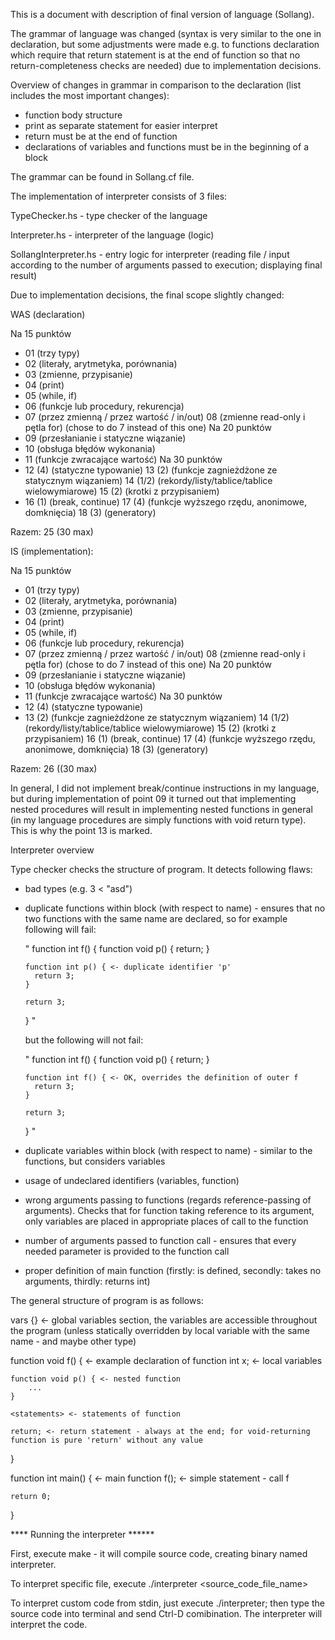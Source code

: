 This is a document with description of final version of language (Sollang).

The grammar of language was changed (syntax is very similar to the one in declaration, but some adjustments were made
e.g. to functions declaration which require that return statement is at the end of function so that no return-completeness
checks are needed) due to implementation decisions.

Overview of changes in grammar in comparison to the declaration (list includes the most important changes):
  - function body structure
  - print as separate statement for easier interpret
  - return must be at the end of function
  - declarations of variables and functions must be in the beginning of a block

The grammar can be found in Sollang.cf file.

The implementation of interpreter consists of 3 files:

TypeChecker.hs - type checker of the language

Interpreter.hs - interpreter of the language (logic)

SollangInterpreter.hs - entry logic for interpreter (reading file / input according to the number
of arguments passed to execution; displaying final result)

Due to implementation decisions, the final scope slightly changed:

WAS (declaration)

  Na 15 punktów
+ 01 (trzy typy)
+ 02 (literały, arytmetyka, porównania)
+ 03 (zmienne, przypisanie)
+ 04 (print)
+ 05 (while, if)
+ 06 (funkcje lub procedury, rekurencja)
+ 07 (przez zmienną / przez wartość / in/out)
  08 (zmienne read-only i pętla for) (chose to do 7 instead of this one)
  Na 20 punktów
+ 09 (przesłanianie i statyczne wiązanie)
+ 10 (obsługa błędów wykonania)
+ 11 (funkcje zwracające wartość)
  Na 30 punktów
+ 12 (4) (statyczne typowanie)
  13 (2) (funkcje zagnieżdżone ze statycznym wiązaniem)
  14 (1/2) (rekordy/listy/tablice/tablice wielowymiarowe)
  15 (2) (krotki z przypisaniem)
+ 16 (1) (break, continue)
  17 (4) (funkcje wyższego rzędu, anonimowe, domknięcia)
  18 (3) (generatory)

Razem: 25 (30 max)


IS (implementation):

  Na 15 punktów
+ 01 (trzy typy)
+ 02 (literały, arytmetyka, porównania)
+ 03 (zmienne, przypisanie)
+ 04 (print)
+ 05 (while, if)
+ 06 (funkcje lub procedury, rekurencja)
+ 07 (przez zmienną / przez wartość / in/out)
  08 (zmienne read-only i pętla for) (chose to do 7 instead of this one)
  Na 20 punktów
+ 09 (przesłanianie i statyczne wiązanie)
+ 10 (obsługa błędów wykonania)
+ 11 (funkcje zwracające wartość)
  Na 30 punktów
+ 12 (4) (statyczne typowanie)
+ 13 (2) (funkcje zagnieżdżone ze statycznym wiązaniem)
  14 (1/2) (rekordy/listy/tablice/tablice wielowymiarowe)
  15 (2) (krotki z przypisaniem)
  16 (1) (break, continue)
  17 (4) (funkcje wyższego rzędu, anonimowe, domknięcia)
  18 (3) (generatory)

Razem: 26 ((30 max)

In general, I did not implement break/continue instructions in my language,
but during implementation of point 09 it turned out that implementing nested procedures
will result in implementing nested functions in general (in my language procedures
are simply functions with void return type). This is why the point 13 is marked.


Interpreter overview

Type checker checks the structure of program. It detects following flaws:

- bad types (e.g. 3 < "asd")

- duplicate functions within block (with respect to name) - ensures that no two functions with the same
  name are declared, so for example following will fail:

  "
    function int f() {
      function void p() {
      	return;
      }

      function int p() { <- duplicate identifier 'p'
      	return 3;
      }

      return 3;
    }
  "

  but the following will not fail:

  "
    function int f() {
      function void p() {
      	return;
      }

      function int f() { <- OK, overrides the definition of outer f
      	return 3;
      }

      return 3;
    }
  "

- duplicate variables within block (with respect to name) - similar to the functions, but considers variables

- usage of undeclared identifiers (variables, function)

- wrong arguments passing to functions (regards reference-passing of arguments). Checks that for function
  taking reference to its argument, only variables are placed in appropriate places of call to the function

- number of arguments passed to function call - ensures that every needed parameter is provided to the function call

- proper definition of main function (firstly: is defined, secondly: takes no arguments, thirdly: returns int)



The general structure of program is as follows:

vars {} <- global variables section, the variables
           are accessible throughout the program
           (unless statically overridden by local variable
           with the same name - and maybe other type)


function void f() { <- example declaration of function
	int x; <- local variables

	function void p() { <- nested function
		...
	}

	<statements> <- statements of function

    return; <- return statement - always at the end; for void-returning function is pure 'return' without any value
}

function int main() { <- main function
	f(); <- simple statement - call f

    return 0;
}



**** Running the interpreter ******

First, execute make - it will compile source code, creating binary named interpreter.

To interpret specific file, execute ./interpreter <source_code_file_name>

To interpret custom code from stdin, just execute ./interpreter; then type
the source code into terminal and send Ctrl-D comibination. The interpreter
will interpret the code.
